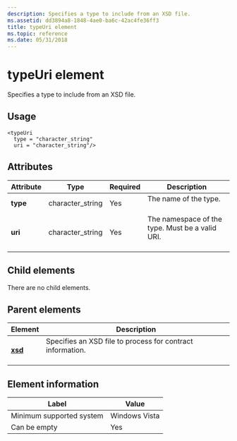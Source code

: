 ```yaml
---
description: Specifies a type to include from an XSD file.
ms.assetid: dd3894a8-1848-4ae0-ba6c-42ac4fe36ff3
title: typeUri element
ms.topic: reference
ms.date: 05/31/2018
---
```


# typeUri element

Specifies a type to include from an XSD file.

## Usage

``` syntax
<typeUri
  type = "character_string"
  uri = "character_string"/>
```

## Attributes



| Attribute           | Type                         | Required       | Description                                                            |
|---------------------|------------------------------|----------------|------------------------------------------------------------------------|
| **type**<br/> | character\_string<br/> | Yes<br/> | The name of the type.<br/> <br/>                           |
| **uri**<br/>  | character\_string<br/> | Yes<br/> | The namespace of the type. Must be a valid URI.<br/> <br/> |



## Child elements

There are no child elements.

## Parent elements



| Element                       | Description                                                                       |
|-------------------------------|-----------------------------------------------------------------------------------|
| [**xsd**](xsd.md)<br/> | Specifies an XSD file to process for contract information.<br/> <br/> |



## Element information



| Label | Value |
|-------------------------------------|---------------|
| Minimum supported system<br/> | Windows Vista |
| Can be empty                        | Yes           |



 

 




